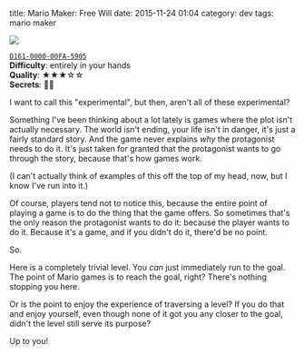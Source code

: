 title: Mario Maker: Free Will
date: 2015-11-24 01:04
category: dev
tags: mario maker

<div class="prose-full-illustration">
<img src="/dev/media/mario-maker/free-will.jpg">
</div>

[`D161-0000-00FA-5905`](https://supermariomakerbookmark.nintendo.net/courses/D161-0000-00FA-5905)  
**Difficulty**: entirely in your hands  
**Quality**: ★★★☆☆  
**Secrets**: 🍄🍄

I want to call this "experimental", but then, aren't all of these experimental?

Something I've been thinking about a lot lately is games where the plot isn't actually necessary.  The world isn't ending, your life isn't in danger, it's just a fairly standard story.  And the game never explains _why_ the protagonist needs to do it.  It's just taken for granted that the protagonist wants to go through the story, because that's how games work.

(I can't actually think of examples of this off the top of my head, now, but I know I've run into it.)

Of course, players tend not to notice this, because the entire point of playing a game is to do the thing that the game offers.  So sometimes that's the only reason the protagonist wants to do it: because the player wants to do it.  Because it's a game, and if you didn't do it, there'd be no point.

So.

Here is a completely trivial level.  You _can_ just immediately run to the goal.  The point of Mario games is to reach the goal, right?  There's nothing stopping you here.

Or is the point to enjoy the experience of traversing a level?  If you do that and enjoy yourself, even though none of it got you any closer to the goal, didn't the level still serve its purpose?

Up to you!
